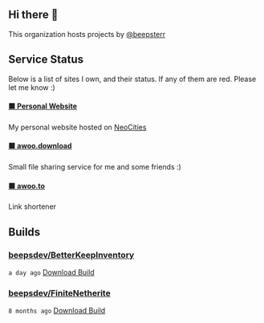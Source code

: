## Hi there 👋

This organization hosts projects by [@beepsterr](https://github.com/BeepSterr)
## Service Status
Below is a list of sites I own, and their status. 
If any of them are red. Please let me know :)


#### [🟩 Personal Website](https://beeps.dev)

My personal website hosted on [NeoCities](https://neocities.org/)
#### [🟩 awoo.download](https://awoo.download)

Small file sharing service for me and some friends :)
#### [🟩 awoo.to](https://awoo.to/shorten)

Link shortener

## Builds
### [beepsdev/BetterKeepInventory](https://github.com/beepsdev/BetterKeepInventory)

`a day ago` [Download Build](https://github.com/beepsdev/BetterKeepInventory/suites/10136896117/artifacts/494986762)
### [beepsdev/FiniteNetherite](https://github.com/beepsdev/FiniteNetherite)

`8 months ago` [Download Build](https://github.com/beepsdev/FiniteNetherite/suites/6362450050/artifacts/229833502)

